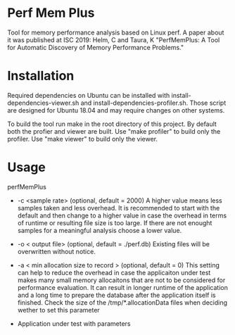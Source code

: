 Perf Mem Plus
===============
Tool for memory performance analysis based on Linux perf.
A paper about it was published at ISC 2019: Helm, C and Taura, K "PerfMemPlus: A Tool for Automatic Discovery of Memory Performance Problems."


Installation
=====
Required dependencies on Ubuntu can be installed with install-dependencies-viewer.sh and install-dependencies-profiler.sh.
Those script are designed for Ubuntu 18.04 and may require changes on other systems.

To build the tool run make in the root directory of this project. By default both the profier and viewer are built.
Use "make profiler" to build only the profiler. Use "make viewer" to build only the viewer.



Usage
=====
perfMemPlus

* -c \<sample rate\> (optional, default = 2000)
A higher value means less samples taken and less overhead.
It is recommended to start with the default and then change to a higher value
in case the overhead in terms of runtime or resulting file size is too large.
If there are not enought samples for a meaningful analysis choose a lower value.


* -o \< output file\> (optional, default = ./perf.db)
Existing files will be overwritten without notice.

* -a \< min allocation size to record \> (optional, default = 0)
This setting can help to reduce the overhead in case the applicaiton under test
makes many small memory allocaitons that are not to be considered for performance evaluation.
It can result in longer runtime of the application and a long time to prepare the database after the application itself is finished.
Check the size of the /tmp/*.allocationData files when deciding wether to set this parameter


* Application under test with parameters

